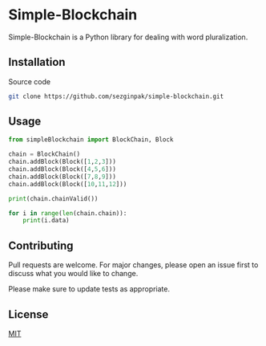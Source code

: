 # Simple-Blockchain

Simple-Blockchain is a Python library for dealing with word pluralization.

## Installation

Source code

```bash
git clone https://github.com/sezginpak/simple-blockchain.git
```

## Usage

```python
from simpleBlockchain import BlockChain, Block

chain = BlockChain()
chain.addBlock(Block([1,2,3]))
chain.addBlock(Block([4,5,6]))
chain.addBlock(Block([7,8,9]))
chain.addBlock(Block([10,11,12]))

print(chain.chainValid())

for i in range(len(chain.chain)):
    print(i.data)
```

## Contributing
Pull requests are welcome. For major changes, please open an issue first to discuss what you would like to change.

Please make sure to update tests as appropriate.

## License
[MIT](https://choosealicense.com/licenses/mit/)
